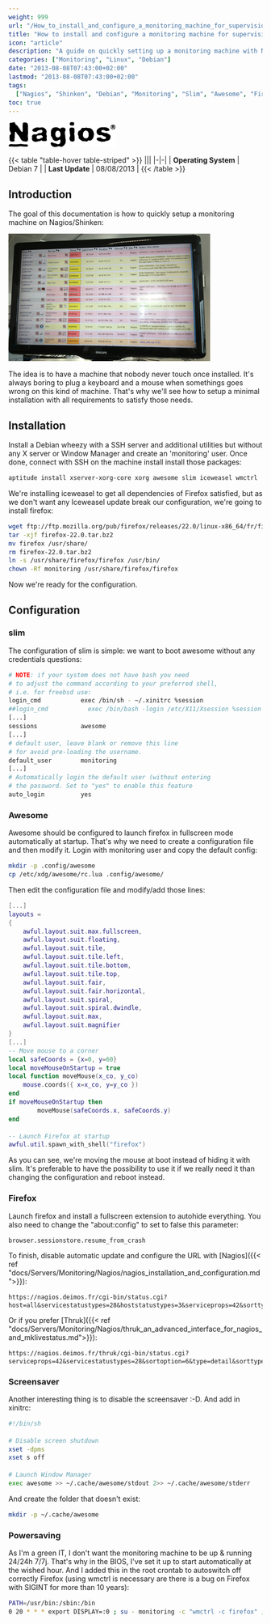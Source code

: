 ```yaml
---
weight: 999
url: "/How_to_install_and_configure_a_monitoring_machine_for_supervision/"
title: "How to install and configure a monitoring machine for supervision"
icon: "article"
description: "A guide on quickly setting up a monitoring machine with Nagios/Shinken for supervision purposes with automatic login and minimal interaction requirements."
categories: ["Monitoring", "Linux", "Debian"]
date: "2013-08-08T07:43:00+02:00"
lastmod: "2013-08-08T07:43:00+02:00"
tags:
  ["Nagios", "Shinken", "Debian", "Monitoring", "Slim", "Awesome", "Firefox"]
toc: true
---
```


![Nagios](/images/nagios_logo.png)

{{< table "table-hover table-striped" >}}
|||
|-|-|
| **Operating System** | Debian 7 |
| **Last Update** | 08/08/2013 |
{{< /table >}}

## Introduction

The goal of this documentation is how to quickly setup a monitoring machine on Nagios/Shinken:

![Monito screen](/images/monito_screen.png)

The idea is to have a machine that nobody never touch once installed. It's always boring to plug a keyboard and a mouse when somethings goes wrong on this kind of machine. That's why we'll see how to setup a minimal installation with all requirements to satisfy those needs.

## Installation

Install a Debian wheezy with a SSH server and additional utilities but without any X server or Window Manager and create an 'monitoring' user. Once done, connect with SSH on the machine install install those packages:

```bash
aptitude install xserver-xorg-core xorg awesome slim iceweasel wmctrl
```

We're installing iceweasel to get all dependencies of Firefox satisfied, but as we don't want any Iceweasel update break our configuration, we're going to install firefox:

```bash
wget ftp://ftp.mozilla.org/pub/firefox/releases/22.0/linux-x86_64/fr/firefox-22.0.tar.bz2
tar -xjf firefox-22.0.tar.bz2
mv firefox /usr/share/
rm firefox-22.0.tar.bz2
ln -s /usr/share/firefox/firefox /usr/bin/
chown -Rf monitoring /usr/share/firefox/firefox
```

Now we're ready for the configuration.

## Configuration

### slim

The configuration of slim is simple: we want to boot awesome without any credentials questions:

```bash {linenos=table,hl_lines=[4,7,11,15]}
# NOTE: if your system does not have bash you need
# to adjust the command according to your preferred shell,
# i.e. for freebsd use:
login_cmd           exec /bin/sh - ~/.xinitrc %session
##login_cmd           exec /bin/bash -login /etc/X11/Xsession %session
[...]
sessions            awesome
[...]
# default user, leave blank or remove this line
# for avoid pre-loading the username.
default_user        monitoring
[...]
# Automatically login the default user (without entering
# the password. Set to "yes" to enable this feature
auto_login          yes
```

### Awesome

Awesome should be configured to launch firefox in fullscreen mode automatically at startup. That's why we need to create a configuration file and then modify it. Login with monitoring user and copy the default config:

```bash
mkdir -p .config/awesome
cp /etc/xdg/awesome/rc.lua .config/awesome/
```

Then edit the configuration file and modify/add those lines:

```lua {linenos=table,hl_lines=[4,"18-29"]}
[...]
layouts =
{
    awful.layout.suit.max.fullscreen,
    awful.layout.suit.floating,
    awful.layout.suit.tile,
    awful.layout.suit.tile.left,
    awful.layout.suit.tile.bottom,
    awful.layout.suit.tile.top,
    awful.layout.suit.fair,
    awful.layout.suit.fair.horizontal,
    awful.layout.suit.spiral,
    awful.layout.suit.spiral.dwindle,
    awful.layout.suit.max,
    awful.layout.suit.magnifier
}
[...]
-- Move mouse to a corner
local safeCoords = {x=0, y=60}
local moveMouseOnStartup = true
local function moveMouse(x_co, y_co)
    mouse.coords({ x=x_co, y=y_co })
end
if moveMouseOnStartup then
        moveMouse(safeCoords.x, safeCoords.y)
end

-- Launch Firefox at startup
awful.util.spawn_with_shell("firefox")
```

As you can see, we're moving the mouse at boot instead of hiding it with slim. It's preferable to have the possibility to use it if we really need it than changing the configuration and reboot instead.

### Firefox

Launch firefox and install a fullscreen extension to autohide everything. You also need to change the "about:config" to set to false this parameter:

```
browser.sessionstore.resume_from_crash
```

To finish, disable automatic update and configure the URL with [Nagios]({{< ref "docs/Servers/Monitoring/Nagios/nagios_installation_and_configuration.md">}}):

```
https://nagios.deimos.fr/cgi-bin/status.cgi?host=all&servicestatustypes=28&hoststatustypes=3&serviceprops=42&sorttype=1&sortoption=6&noheader
```

Or if you prefer [Thruk]({{< ref "docs/Servers/Monitoring/Nagios/thruk_an_advanced_interface_for_nagios_and_mklivestatus.md">}}):

```
https://nagios.deimos.fr/thruk/cgi-bin/status.cgi?serviceprops=42&servicestatustypes=28&sortoption=6&type=detail&sorttype=1&host=all&hostprops=10&minimal=1
```

### Screensaver

Another interesting thing is to disable the screensaver :-D. And add in xinitrc:

```bash
#!/bin/sh

# Disable screen shutdown
xset -dpms
xset s off

# Launch Window Manager
exec awesome >> ~/.cache/awesome/stdout 2>> ~/.cache/awesome/stderr
```

And create the folder that doesn't exist:

```bash
mkdir -p ~/.cache/awesome
```

### Powersaving

As I'm a green IT, I don't want the monitoring machine to be up & running 24/24h 7/7j. That's why in the BIOS, I've set it up to start automatically at the wished hour. And I added this in the root crontab to autoswitch off correctly Firefox (using wmctrl is necessary are there is a bug on Firefox with SIGINT for more than 10 years):

```bash
PATH=/usr/bin:/sbin:/bin
0 20 * * * export DISPLAY=:0 ; su - monitoring -c "wmctrl -c firefox" ; halt
```
